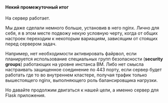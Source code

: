 #### Некий промежуточный итог

На сервер работает. 

Мы даже сделали немного больше, установив в него nginx. Лично для себя, я в этом месте подвожу некую условную черту, когда от общих настроек переходим к некоторым вариациям, зависящим от стоящих перед сервером задач.

Например, нет необходимости активировать файрвол, если планируется использование специальных групп безопасности (**security groups**) работающих на уровне инстанса ВМ. Либо нет смысла настраивать защищенное соединение по 443 порту, если сервер будет работать где то во внутреннем кластере, получая трафик только вышестоящего nginx, выполняющего роль балансировщика нагрузки. 

Но давайте продолжим двигаться к нашей цели, а именно сервер для Flask приложения.





